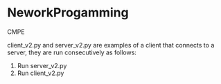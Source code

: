 # NeworkProgamming
CMPE

client_v2.py and server_v2.py are examples of a client that connects to a server, they are run consecutively as follows:
  1) Run server_v2.py
  2) Run client_v2.py

